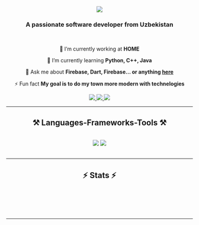 

<h1 align="center">
    <img src="https://readme-typing-svg.herokuapp.com/?font=Righteous&size=35&center=true&vCenter=true&width=500&height=70&duration=4000&lines=Hi+There!+👋;+I'm+Abdurahmon+Mahmudov!;" />
</h1>

<h3 align="center">A passionate software developer from Uzbekistan</h3>

<br/>

<div align="center">
 
 🔭 I’m currently working at **HOME**
 
 🌱 I’m currently learning **Python, C++, Java**

💬 Ask me about **Firebase, Dart, Firebase... or anything [here](https://github.com/abdurahmon-flutter/abdurahmon-flutter/issues)**

⚡ Fun fact **My goal is to do my town more modern with technelogies**

 </div>
 
<div align="center"> 
  <a href="mailto:abdurahmonqahramon478@gmail.com">
    <img src="https://img.shields.io/badge/Gmail-333333?style=for-the-badge&logo=gmail&logoColor=red" />
  </a>
  <a href="https://instagram.com/_qahramononov1ch_" target="_bl  ank">
    <img src="https://img.shields.io/badge/Instagram-0077B5?style=for-the-badge&logo=instagram&logoColor=white" target="_blank" />
  </a>
  <a href="https://abdurahmon-flutter.github.io" target="_blank">
     <img src="https://img.shields.io/badge/Portfolio-FF5722?style=for-the-badge&logo=todoist&logoColor=white" target="_blank" /> <!-- sqlite, safari, google-chrome are other good icon options -->
  </a>
</div>

 <hr/>
 
<h2 align="center">⚒️ Languages-Frameworks-Tools ⚒️</h2>
<br/>
<div align="center">
    <img src="https://skillicons.dev/icons?i=dart,html,css,vscode,github,figma,git,r" />
    <img src="https://skillicons.dev/icons?i=flutter,firebase," /><br>
</div>

<br/>
<hr/>




<h2 align="center">⚡ Stats ⚡</h2>
<br>


<br/><br/>

<hr/>

<br/>


<br/>
